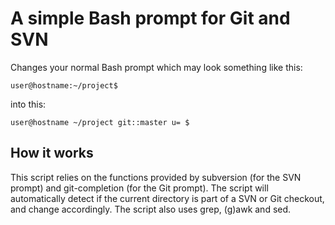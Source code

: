 A simple Bash prompt for Git and SVN
====================================

Changes your normal Bash prompt which may look something like this:

```
user@hostname:~/project$
```

into this:

```
user@hostname ~/project git::master u= $
```

How it works
------------

This script relies on the functions provided by subversion (for the SVN prompt) and git-completion (for the Git prompt). The script will automatically detect if the current directory is part of a SVN or Git checkout, and change accordingly. The script also uses grep, (g)awk and sed.
